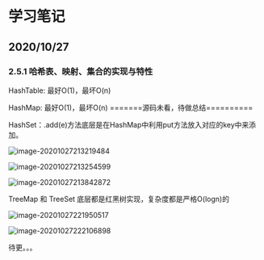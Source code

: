 # 学习笔记

## 2020/10/27

### 2.5.1 哈希表、映射、集合的实现与特性

HashTable: 最好O(1)，最坏O(n)

HashMap: 最好O(1)，最坏O(n)  =======源码未看，待做总结==========

HashSet：.add(e)方法底层是在HashMap中利用put方法放入对应的key中来添加。

![image-20201027213219484](C:\Users\WXJ\AppData\Roaming\Typora\typora-user-images\image-20201027213219484.png)

![image-20201027213254599](C:\Users\WXJ\AppData\Roaming\Typora\typora-user-images\image-20201027213254599.png)

![image-20201027213842872](C:\Users\WXJ\AppData\Roaming\Typora\typora-user-images\image-20201027213842872.png)

TreeMap 和 TreeSet 底层都是红黑树实现，复杂度都是严格O(logn)的

![image-20201027221950517](C:\Users\WXJ\AppData\Roaming\Typora\typora-user-images\image-20201027221950517.png)

![image-20201027222106898](C:\Users\WXJ\AppData\Roaming\Typora\typora-user-images\image-20201027222106898.png)

待更。。。